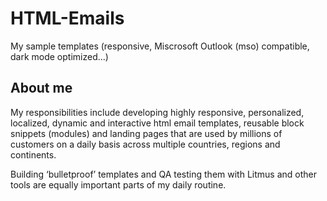 # HTML-Emails
My sample templates (responsive, Miscrosoft Outlook (mso) compatible, dark mode optimized...)

## About me

My responsibilities include developing highly responsive, personalized, localized, dynamic and interactive html email templates, reusable block snippets (modules) and landing pages that are used by millions of customers on a daily basis across multiple countries, regions and continents.

Building ‘bulletproof’ templates and QA testing them with Litmus and other tools are equally important parts of my daily routine.
